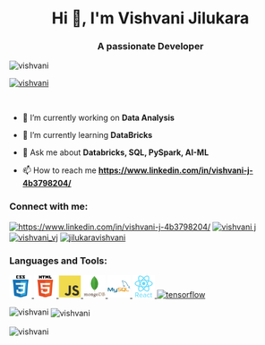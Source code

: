 <h1 align="center">Hi 👋, I'm Vishvani Jilukara</h1>
<h3 align="center">A passionate Developer</h3>

<p align="left"> <img src="https://komarev.com/ghpvc/?username=vishvani&label=Profile%20views&color=0e75b6&style=flat" alt="vishvani" /> </p>

<p align="left"> <a href="https://github.com/ryo-ma/github-profile-trophy"><img src="https://github-profile-trophy.vercel.app/?username=vishvani" alt="vishvani" /></a> </p>

<p align="left"> <a href="https://twitter.com/" target="blank"><img src="https://img.shields.io/twitter/follow/?logo=twitter&style=for-the-badge" alt="" /></a> </p>

- 🔭 I’m currently working on **Data Analysis**

- 🌱 I’m currently learning **DataBricks**

- 💬 Ask me about **Databricks, SQL, PySpark, AI-ML**

- 📫 How to reach me **https://www.linkedin.com/in/vishvani-j-4b3798204/**

<h3 align="left">Connect with me:</h3>
<p align="left">
<a href="https://linkedin.com/in/https://www.linkedin.com/in/vishvani-j-4b3798204/" target="blank"><img align="center" src="https://raw.githubusercontent.com/rahuldkjain/github-profile-readme-generator/master/src/images/icons/Social/linked-in-alt.svg" alt="https://www.linkedin.com/in/vishvani-j-4b3798204/" height="30" width="40" /></a>
<a href="https://kaggle.com/vishvani j" target="blank"><img align="center" src="https://raw.githubusercontent.com/rahuldkjain/github-profile-readme-generator/master/src/images/icons/Social/kaggle.svg" alt="vishvani j" height="30" width="40" /></a>
<a href="https://instagram.com/vishvani_vj" target="blank"><img align="center" src="https://raw.githubusercontent.com/rahuldkjain/github-profile-readme-generator/master/src/images/icons/Social/instagram.svg" alt="vishvani_vj" height="30" width="40" /></a>
<a href="https://www.codechef.com/users/jilukaravishvani" target="blank"><img align="center" src="https://cdn.jsdelivr.net/npm/simple-icons@3.1.0/icons/codechef.svg" alt="jilukaravishvani" height="30" width="40" /></a>
</p>

<h3 align="left">Languages and Tools:</h3>
<p align="left"> <a href="https://www.w3schools.com/css/" target="_blank" rel="noreferrer"> <img src="https://raw.githubusercontent.com/devicons/devicon/master/icons/css3/css3-original-wordmark.svg" alt="css3" width="40" height="40"/> </a> <a href="https://www.w3.org/html/" target="_blank" rel="noreferrer"> <img src="https://raw.githubusercontent.com/devicons/devicon/master/icons/html5/html5-original-wordmark.svg" alt="html5" width="40" height="40"/> </a> <a href="https://developer.mozilla.org/en-US/docs/Web/JavaScript" target="_blank" rel="noreferrer"> <img src="https://raw.githubusercontent.com/devicons/devicon/master/icons/javascript/javascript-original.svg" alt="javascript" width="40" height="40"/> </a> <a href="https://www.mongodb.com/" target="_blank" rel="noreferrer"> <img src="https://raw.githubusercontent.com/devicons/devicon/master/icons/mongodb/mongodb-original-wordmark.svg" alt="mongodb" width="40" height="40"/> </a> <a href="https://www.mysql.com/" target="_blank" rel="noreferrer"> <img src="https://raw.githubusercontent.com/devicons/devicon/master/icons/mysql/mysql-original-wordmark.svg" alt="mysql" width="40" height="40"/> </a> <a href="https://reactjs.org/" target="_blank" rel="noreferrer"> <img src="https://raw.githubusercontent.com/devicons/devicon/master/icons/react/react-original-wordmark.svg" alt="react" width="40" height="40"/> </a> <a href="https://www.tensorflow.org" target="_blank" rel="noreferrer"> <img src="https://www.vectorlogo.zone/logos/tensorflow/tensorflow-icon.svg" alt="tensorflow" width="40" height="40"/> </a> </p>

<p><img align="left" src="https://github-readme-stats.vercel.app/api/top-langs?username=vishvani&show_icons=true&locale=en&layout=compact" alt="vishvani" /></p>

<p>&nbsp;<img align="center" src="https://github-readme-stats.vercel.app/api?username=vishvani&show_icons=true&locale=en" alt="vishvani" /></p>

<p><img align="center" src="https://github-readme-streak-stats.herokuapp.com/?user=vishvani&" alt="vishvani" /></p>
